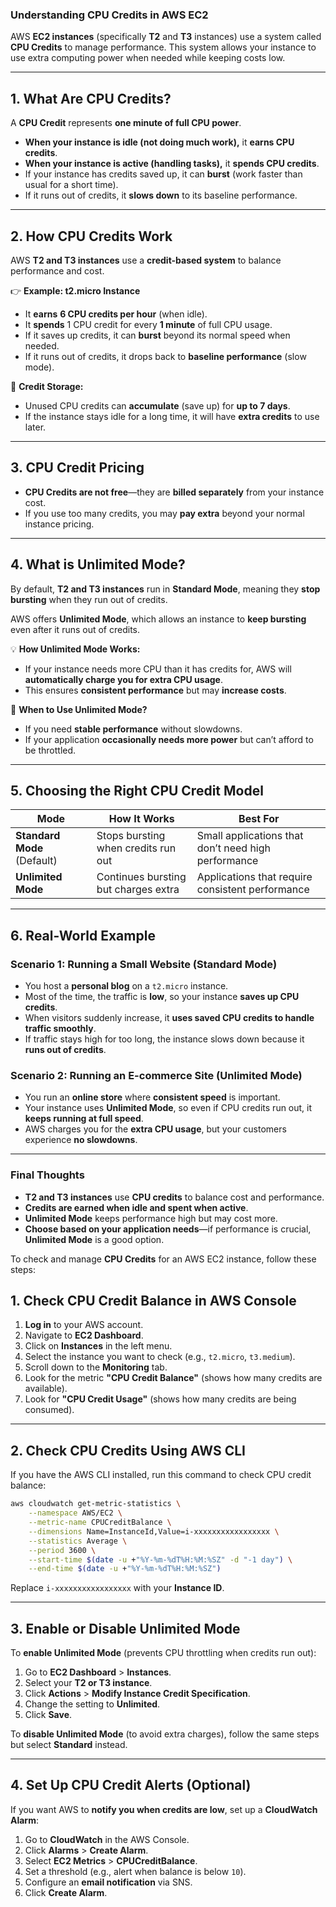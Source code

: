 ### **Understanding CPU Credits in AWS EC2**

AWS **EC2 instances** (specifically **T2** and **T3** instances) use a system called **CPU Credits** to manage performance. This system allows your instance to use extra computing power when needed while keeping costs low.

---

## **1. What Are CPU Credits?**
A **CPU Credit** represents **one minute of full CPU power**.

- **When your instance is idle (not doing much work),** it **earns CPU credits**.
- **When your instance is active (handling tasks),** it **spends CPU credits**.
- If your instance has credits saved up, it can **burst** (work faster than usual for a short time).
- If it runs out of credits, it **slows down** to its baseline performance.

---

## **2. How CPU Credits Work**
AWS **T2 and T3 instances** use a **credit-based system** to balance performance and cost.

👉 **Example: t2.micro Instance**
- It **earns** **6 CPU credits per hour** (when idle).
- It **spends** 1 CPU credit for every **1 minute** of full CPU usage.
- If it saves up credits, it can **burst** beyond its normal speed when needed.
- If it runs out of credits, it drops back to **baseline performance** (slow mode).

📌 **Credit Storage:**  
- Unused CPU credits can **accumulate** (save up) for **up to 7 days**.
- If the instance stays idle for a long time, it will have **extra credits** to use later.

---

## **3. CPU Credit Pricing**
- **CPU Credits are not free**—they are **billed separately** from your instance cost.
- If you use too many credits, you may **pay extra** beyond your normal instance pricing.

---

## **4. What is Unlimited Mode?**
By default, **T2 and T3 instances** run in **Standard Mode**, meaning they **stop bursting** when they run out of credits.

AWS offers **Unlimited Mode**, which allows an instance to **keep bursting** even after it runs out of credits.

💡 **How Unlimited Mode Works:**
- If your instance needs more CPU than it has credits for, AWS will **automatically charge you for extra CPU usage**.
- This ensures **consistent performance** but may **increase costs**.

📌 **When to Use Unlimited Mode?**
- If you need **stable performance** without slowdowns.
- If your application **occasionally needs more power** but can’t afford to be throttled.

---

## **5. Choosing the Right CPU Credit Model**
| Mode | How It Works | Best For |
|------|-------------|----------|
| **Standard Mode** (Default) | Stops bursting when credits run out | Small applications that don’t need high performance |
| **Unlimited Mode** | Continues bursting but charges extra | Applications that require consistent performance |

---

## **6. Real-World Example**
### **Scenario 1: Running a Small Website (Standard Mode)**
- You host a **personal blog** on a `t2.micro` instance.
- Most of the time, the traffic is **low**, so your instance **saves up CPU credits**.
- When visitors suddenly increase, it **uses saved CPU credits to handle traffic smoothly**.
- If traffic stays high for too long, the instance slows down because it **runs out of credits**.

### **Scenario 2: Running an E-commerce Site (Unlimited Mode)**
- You run an **online store** where **consistent speed** is important.
- Your instance uses **Unlimited Mode**, so even if CPU credits run out, it **keeps running at full speed**.
- AWS charges you for the **extra CPU usage**, but your customers experience **no slowdowns**.

---

### **Final Thoughts**
- **T2 and T3 instances** use **CPU credits** to balance cost and performance.
- **Credits are earned when idle and spent when active**.
- **Unlimited Mode** keeps performance high but may cost more.
- **Choose based on your application needs**—if performance is crucial, **Unlimited Mode** is a good option.


To check and manage **CPU Credits** for an AWS EC2 instance, follow these steps:

## **1. Check CPU Credit Balance in AWS Console**
1. **Log in** to your AWS account.
2. Navigate to **EC2 Dashboard**.
3. Click on **Instances** in the left menu.
4. Select the instance you want to check (e.g., `t2.micro`, `t3.medium`).
5. Scroll down to the **Monitoring** tab.
6. Look for the metric **"CPU Credit Balance"** (shows how many credits are available).
7. Look for **"CPU Credit Usage"** (shows how many credits are being consumed).

---

## **2. Check CPU Credits Using AWS CLI**
If you have the AWS CLI installed, run this command to check CPU credit balance:

```sh
aws cloudwatch get-metric-statistics \
    --namespace AWS/EC2 \
    --metric-name CPUCreditBalance \
    --dimensions Name=InstanceId,Value=i-xxxxxxxxxxxxxxxxx \
    --statistics Average \
    --period 3600 \
    --start-time $(date -u +"%Y-%m-%dT%H:%M:%SZ" -d "-1 day") \
    --end-time $(date -u +"%Y-%m-%dT%H:%M:%SZ")
```
Replace `i-xxxxxxxxxxxxxxxxx` with your **Instance ID**.

---

## **3. Enable or Disable Unlimited Mode**
To **enable Unlimited Mode** (prevents CPU throttling when credits run out):
1. Go to **EC2 Dashboard** > **Instances**.
2. Select your **T2 or T3 instance**.
3. Click **Actions** > **Modify Instance Credit Specification**.
4. Change the setting to **Unlimited**.
5. Click **Save**.

To **disable Unlimited Mode** (to avoid extra charges), follow the same steps but select **Standard** instead.

---

## **4. Set Up CPU Credit Alerts (Optional)**
If you want AWS to **notify you when credits are low**, set up a **CloudWatch Alarm**:
1. Go to **CloudWatch** in the AWS Console.
2. Click **Alarms** > **Create Alarm**.
3. Select **EC2 Metrics** > **CPUCreditBalance**.
4. Set a threshold (e.g., alert when balance is below `10`).
5. Configure an **email notification** via SNS.
6. Click **Create Alarm**.
